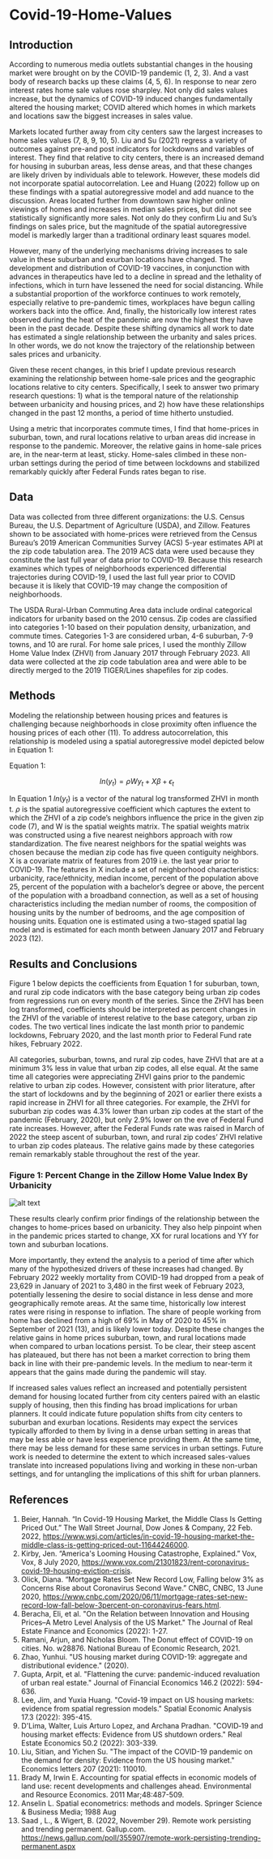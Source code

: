 # Covid-19-Home-Values

## Introduction 
According to numerous media outlets substantial changes in the housing market were brought on by the  COVID-19 pandemic (1, 2, 3). And a vast body of research backs up these claims (4, 5, 6). In response to near zero interest rates home sale values rose sharpley. Not only did sales values increase, but the dynamics of COVID-19 induced changes fundamentally altered the housing market; COVID altered which homes in which markets and locations saw the biggest increases in sales value. 

Markets located further away from city centers saw the largest increases to home sales values (7, 8, 9, 10, 5). Liu and Su (2021) regress a variety of outcomes against pre-and post indicators for lockdowns and variables of interest. They find that relative to city centers, there is an increased demand for housing in suburban areas, less dense areas, and that these changes are likely driven by individuals able to telework. However, these models did not incorporate spatial autocorrelation. Lee and Huang (2022) follow up on these findings with a spatial autoregressive model and add nuance to the discussion. Areas located further from downtown saw higher online viewings of homes and increases in median sales prices, but did not see statistically significantly more sales. Not only do they confirm Liu and Su’s findings on sales price, but the magnitude of the spatial autoregressive model is markedly larger than a traditional ordinary least squares model.

However, many of the underlying mechanisms driving increases to sale value in these suburban and exurban locations have changed. The development and distribution of COVID-19 vaccines, in conjunction with advances in therapeutics have led to a decline in spread and the lethality of infections, which in turn have lessened the need for social distancing. While a substantial proportion of the workforce continues to work remotely, especially relative to pre-pandemic times, workplaces have begun calling workers back into the office. And, finally, the historically low interest rates observed during the heat of the pandemic are now the highest they have been in the past decade. Despite these shifting dynamics all work to date has estimated a single relationship between the urbanity and sales prices. In other words, we do not know the trajectory of the relationship between sales prices and urbanicity.

Given these recent changes, in this brief I update previous research examining the relationship between home-sale prices and the geographic locations relative to city centers. Specifically, I seek to answer two primary research questions: 1) what is the temporal nature of the relationship between urbanicity and housing prices, and 2) how have these relationships changed in the past 12 months, a period of time hitherto unstudied.

Using a metric that incorporates commute times, I find that home-prices in suburban, town, and rural locations relative to urban areas did increase in response to the pandemic. Moreover, the relative gains in home-sale prices are, in the near-term at least, sticky. Home-sales climbed in these non-urban settings during the period of time between lockdowns and stabilized remarkably quickly after Federal Funds rates began to rise. 

## Data

Data was collected from three different organizations: the U.S. Census Bureau, the U.S. Department of Agriculture (USDA), and Zillow. Features shown to be associated with home-prices were retrieved from the Census Bureau’s 2019 American Communities Survey (ACS) 5-year estimates API at the zip code tabulation area. The 2019 ACS data were used because they constitute the last full year of data prior to COVID-19. Because this research examines which types of neighborhoods experienced differential trajectories during COVID-19, I used the last full year prior to COVID because it is likely that COVID-19 may change the composition of neighborhoods.

The USDA Rural-Urban Commuting Area data include ordinal categorical indicators for urbanity based on the 2010 census. Zip codes are classified into categories 1-10 based on their population density, urbanization, and commute times. Categories 1-3 are considered urban, 4-6 suburban, 7-9 towns, and 10 are rural. For home sale prices, I used the monthly Zillow Home Value Index (ZHVI)  from January 2017 through February 2023. All data were collected at the zip code tabulation area and were able to be directly merged to the 2019 TIGER/Lines shapefiles for zip codes.

## Methods

Modeling the relationship between housing prices and features is challenging because neighborhoods in close proximity often influence the housing prices of each other (11). To address autocorrelation, this relationship is modeled using a spatial autoregressive model depicted below in Equation 1:

Equation 1:

$$ ln(y_t) = \rho W y_t + X \beta + \epsilon_t $$

In Equation 1 $ln(y_t)$ is a vector of the natural log transformed ZHVI in month t. $\rho$ is the spatial autoregressive coefficient which captures the extent to which the ZHVI of a zip code’s neighbors influence the price in the given zip code (7), and W is the spatial weights matrix. The spatial weights matrix was constructed using a five nearest neighbors approach with row standardization. The five nearest neighbors for the spatial weights was chosen because the median zip code has five queen contiguity neighbors. X is a covariate matrix of features from 2019 i.e. the last year prior to COVID-19. The features in X include a set of neighborhood characteristics: urbanicity, race/ethnicity, median income, percent of the population above 25, percent of the population with a bachelor’s degree or above, the percent of the population with a broadband connection, as well as a set of housing characteristics including the median number of rooms, the composition of housing units by the number of bedrooms, and the age composition of housing units. Equation one is estimated using a two-staged spatial lag model and is estimated for each month between January 2017 and February 2023 (12). 

## Results and Conclusions

Figure 1 below depicts the coefficients from Equation 1 for suburban, town, and rural zip code indicators with the base category being urban zip codes from regressions run on every month of the series. Since the ZHVI has been log transformed, coefficients should be interpreted as percent changes in the ZHVI of the variable of interest relative to the base category, urban zip codes. The two vertical lines indicate the last month prior to pandemic lockdowns, February 2020, and the last month prior to Federal Fund rate hikes, February 2022.
	
All categories, suburban, towns, and rural zip codes, have ZHVI that are at a minimum 3% less in value that urban zip codes, all else equal. At the same time all categories were appreciating ZHVI gains prior to the pandemic relative to urban zip codes. However, consistent with prior literature, after the start of lockdowns and by the beginning of 2021 or earlier there exists a rapid increase in ZHVI for all three categories. For example, the ZHVI for suburban zip codes was 4.3% lower than urban zip codes at the start of the pandemic (February, 2020), but only 2.9% lower on the eve of Federal Fund rate increases. However, after the Federal Funds rate was raised in March of 2022 the steep ascent of suburban, town, and rural zip codes’ ZHVI relative to urban zip codes plateaus. The relative gains made by these categories remain remarkably stable throughout the rest of the year. 

### Figure 1: Percent Change in the Zillow Home Value Index By Urbanicity

![alt text](https://github.com/gratzt/Covid-19-Home-Values/blob/main/LogsOutput/CoefPlots/UrbanicityCoefficients.png)


These results clearly confirm prior findings of the relationship between the changes to home-prices based on urbanicity. They also help pinpoint when in the pandemic prices started to change, XX for rural locations and YY for town and suburban locations. 

More importantly, they extend the analysis to a period of time after which many of the hypothesized drivers of these increases had changed. By February 2022 weekly mortality from COVID-19 had dropped from a peak of 23,629 in January of 2021 to 3,480 in the first week of February 2023, potentially lessening the desire to social distance in less dense and more geographically remote areas. At the same time, historically low interest rates were rising in response to inflation. The share of people working from home has declined from a high of 69% in May of 2020 to 45% in September of 2021 (13), and is likely lower today. Despite these changes the relative gains in home prices suburban, town, and rural locations made when compared to urban locations persist. To be clear, their steep ascent has plateaued, but there has not been a market correction to bring them back in line with their pre-pandemic levels. In the medium to near-term it appears that the gains made during the pandemic will stay.  

If increased sales values reflect an increased and potentially persistent demand for housing located further from city centers paired with an elastic supply of housing, then this finding has broad implications for urban planners. It could indicate future population shifts from city centers to suburban and exurban locations. Residents may expect the services typically afforded to them by living in a dense urban setting in areas that may be less able or have less experience providing them. At the same time, there may be less demand for these same services in urban settings. Future work is needed to determine the extent to which increased sales-values translate into increased populations living and working in these non-urban settings, and for untangling the implications of this shift for urban planners.

## References

1.   Beier, Hannah. “In Covid-19 Housing Market, the Middle Class Is Getting Priced Out.” The Wall Street Journal, Dow Jones & Company, 22 Feb. 2022, https://www.wsj.com/articles/in-covid-19-housing-market-the-middle-class-is-getting-priced-out-11644246000. 
3.  Kirby, Jen. “America's Looming Housing Catastrophe, Explained.” Vox, Vox, 8 July 2020, https://www.vox.com/21301823/rent-coronavirus-covid-19-housing-eviction-crisis. 
4.  Olick, Diana. “Mortgage Rates Set New Record Low, Falling below 3% as Concerns Rise about Coronavirus Second Wave.” CNBC, CNBC, 13 June 2020, https://www.cnbc.com/2020/06/11/mortgage-rates-set-new-record-low-fall-below-3percent-on-coronavirus-fears.html. 
5.  Beracha, Eli, et al. "On the Relation between Innovation and Housing Prices–A Metro Level Analysis of the US Market." The Journal of Real Estate Finance and Economics (2022): 1-27.
6.  Ramani, Arjun, and Nicholas Bloom. The Donut effect of COVID-19 on cities. No. w28876. National Bureau of Economic Research, 2021.
7.  Zhao, Yunhui. "US housing market during COVID-19: aggregate and distributional evidence." (2020).
8.  Gupta, Arpit, et al. "Flattening the curve: pandemic-induced revaluation of urban real estate." Journal of Financial Economics 146.2 (2022): 594-636.
9.  Lee, Jim, and Yuxia Huang. "Covid-19 impact on US housing markets: evidence from spatial regression models." Spatial Economic Analysis 17.3 (2022): 395-415.
10.  D'Lima, Walter, Luis Arturo Lopez, and Archana Pradhan. "COVID‐19 and housing market effects: Evidence from US shutdown orders." Real Estate Economics 50.2 (2022): 303-339.
11.  Liu, Sitian, and Yichen Su. "The impact of the COVID-19 pandemic on the demand for density: Evidence from the US housing market." Economics letters 207 (2021): 110010.
12. Brady M, Irwin E. Accounting for spatial effects in economic models of land use: recent developments and challenges ahead. Environmental and Resource Economics. 2011 Mar;48:487-509.
13. Anselin L. Spatial econometrics: methods and models. Springer Science & Business Media; 1988 Aug 
14. Saad , L., & Wigert, B. (2022, November 29). Remote work persisting and trending permanent. Gallup.com. https://news.gallup.com/poll/355907/remote-work-persisting-trending-permanent.aspx 


